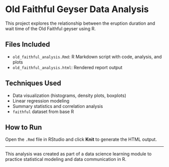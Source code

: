 # Old Faithful Geyser Data Analysis

This project explores the relationship between the eruption duration and wait time of the Old Faithful geyser using R.

## Files Included
- `old_faithful_analysis.Rmd`: R Markdown script with code, analysis, and plots
- `old_faithful_analysis.html`: Rendered report output

## Techniques Used
- Data visualization (histograms, density plots, boxplots)
- Linear regression modeling
- Summary statistics and correlation analysis
- `faithful` dataset from base R

## How to Run
Open the `.Rmd` file in RStudio and click **Knit** to generate the HTML output.

---

This analysis was created as part of a data science learning module to practice statistical modeling and data communication in R.
